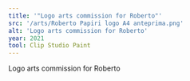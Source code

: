 ```yaml
---
title: '"Logo arts commission for Roberto"'
src: '/arts/Roberto Papiri logo A4 anteprima.png'
alt: 'Logo arts commission for Roberto'
year: 2021
tool: Clip Studio Paint
---
```


Logo arts commission for Roberto
